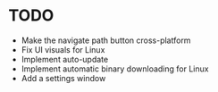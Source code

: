 # TODO

- Make the navigate path button cross-platform
- Fix UI visuals for Linux
- Implement auto-update
- Implement automatic binary downloading for Linux
- Add a settings window